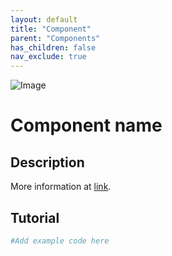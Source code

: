 ```yaml
---
layout: default
title: "Component"
parent: "Components"
has_children: false
nav_exclude: true
---
```


![Image]()

# Component name
Description
---
More information at [link]().

## Tutorial
```python
#Add example code here

```

